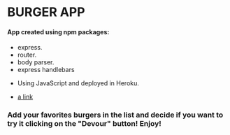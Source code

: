# BURGER APP 

#### App created using npm packages: 
- express.
- router.
- body parser.
- express handlebars

* Using JavaScript and deployed in Heroku.
- [a link](https://burgerapp-2.herokuapp.com/)

### Add your favorites burgers in the list and decide if you want to try it clicking on the "Devour" button! Enjoy! 


